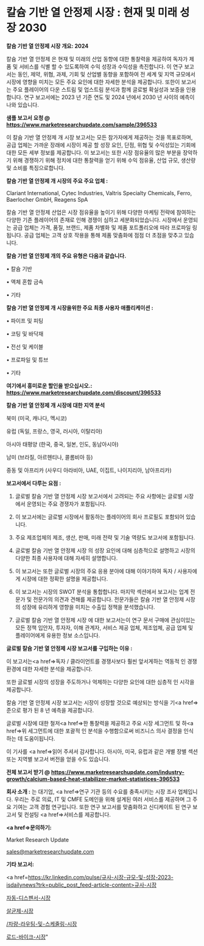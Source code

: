 # 칼슘 기반 열 안정제 시장 : 현재 및 미래 성장 2030

<strong>칼슘 기반 열 안정제 시장 개요: 2024</strong>

칼슘 기반 열 안정제 은 현재 및 미래의 산업 동향에 대한 통찰력을 제공하여 독자가 제품 및 서비스를 식별 할 수 있도록하여 수익 성장과 수익성을 촉진합니다. 이 연구 보고서는 동인, 제약, 위협, 과제, 기회 및 산업별 동향을 포함하여 전 세계 및 지역 규모에서 시장에 영향을 미치는 모든 주요 요인에 대한 자세한 분석을 제공합니다. 또한이 보고서는 주요 플레이어의 다운 스트림 및 업스트림 분석과 함께 글로벌 확실성과 보증을 인용합니다. 연구 보고서에는 2023 년 기준 연도 및 2024 년에서 2030 년 사이의 예측이 나와 있습니다.



<strong>샘플 보고서 요청 @ <a href=https://www.marketresearchupdate.com/sample/396533>https://www.marketresearchupdate.com/sample/396533</a></strong>

이 칼슘 기반 열 안정제 개 시장 보고서는 모든 참가자에게 제공하는 것을 목표로하며, 공급 업체는 가까운 장래에 시장이 제공 할 성장 요인, 단점, 위협 및 수익성있는 기회에 대한 모든 세부 정보를 제공합니다. 이 보고서는 또한 시장 점유율의 많은 부분을 장악하기 위해 경쟁하기 위해 정치에 대한 통찰력을 얻기 위해 수익 점유율, 산업 규모, 생산량 및 소비를 특징으로합니다.



<strong>칼슘 기반 열 안정제 개 시장의 주요 주요 업체 :</strong>

Clariant International, Cytec Industries, Valtris Specialty Chemicals, Ferro, Baerlocher GmbH, Reagens SpA

칼슘 기반 열 안정제 산업은 시장 점유율을 높이기 위해 다양한 마케팅 전략에 참여하는 다양한 기존 플레이어의 존재로 인해 경쟁이 심하고 세분화되었습니다. 시장에서 운영되는 공급 업체는 가격, 품질, 브랜드, 제품 차별화 및 제품 포트폴리오에 따라 프로파일 링됩니다. 공급 업체는 고객 상호 작용을 통해 제품 맞춤화에 점점 더 초점을 맞추고 있습니다.



<strong>칼슘 기반 열 안정제 개의 주요 유형은 다음과 같습니다.</strong>

• 칼슘 기반

• 액체 혼합 금속

• 기타



<strong>칼슘 기반 열 안정제 개 시장을위한 주요 최종 사용자 애플리케이션 :</strong>

• 파이프 및 피팅

• 코팅 및 바닥재

• 전선 및 케이블

• 프로파일 및 튜브

• 기타



<strong>여기에서 흥미로운 할인을 받으십시오.: <a href=https://www.marketresearchupdate.com/discount/396533>https://www.marketresearchupdate.com/discount/396533</a></strong>



<strong>칼슘 기반 열 안정제 개 시장에 대한 지역 분석</strong>

북미 (미국, 캐나다, 멕시코)

유럽 (독일, 프랑스, 영국, 러시아, 이탈리아)

아시아 태평양 (한국, 중국, 일본, 인도, 동남아시아)

남미 (브라질, 아르헨티나, 콜롬비아 등)

중동 및 아프리카 (사우디 아라비아, UAE, 이집트, 나이지리아, 남아프리카)



<strong>보고서에서 다루는 요점 :</strong>

1. 글로벌 칼슘 기반 열 안정제 시장 보고서에서 고려되는 주요 사항에는 글로벌 시장에서 운영되는 주요 경쟁자가 포함됩니다.

2. 이 보고서에는 글로벌 시장에서 활동하는 플레이어의 회사 프로필도 포함되어 있습니다.

3. 주요 제조업체의 제조, 생산, 판매, 미래 전략 및 기술 역량도 보고서에 포함됩니다.

4. 글로벌 칼슘 기반 열 안정제 시장 의 성장 요인에 대해 심층적으로 설명하고 시장의 다양한 최종 사용자에 대해 자세히 설명합니다.

5. 이 보고서는 또한 글로벌 시장의 주요 응용 분야에 대해 이야기하여 독자 / 사용자에게 시장에 대한 정확한 설명을 제공합니다.

6. 이 보고서는 시장의 SWOT 분석을 통합합니다. 마지막 섹션에서 보고서는 업계 전문가 및 전문가의 의견과 견해를 제공합니다. 전문가들은 칼슘 기반 열 안정제 시장의 성장에 유리하게 영향을 미치는 수출입 정책을 분석했습니다.

7. 글로벌 칼슘 기반 열 안정제 시장 에 대한 보고서는이 연구 문서 구매에 관심이있는 모든 정책 입안자, 투자자, 이해 관계자, 서비스 제공 업체, 제조업체, 공급 업체 및 플레이어에게 유용한 정보 소스입니다.



<strong>글로벌 칼슘 기반 열 안정제 시장 보고서를 구입하는 이유 :</strong>

이 보고서는<a href=>독자 / 클</a>라이언트를 경쟁사보다 훨씬 앞서게하는 역동적 인 경쟁 환경에 대한 자세한 분석을 제공합니다.

또한 글로벌 시장의 성장을 주도하거나 억제하는 다양한 요인에 대한 심층적 인 시각을 제공합니다.

칼슘 기반 열 안정제 시장 보고서는 시장이 성장할 것으로 예상되는 방식을 기<a href=>준으로</a> 평가 된 8 년 예측을 제공합니다.

글로벌 시장에 대한 철저<a href=>한 통찰력</a>을 제공하고 주요 시장 세그먼트 및 하<a href=>위 세그</a>먼트에 대한 포괄적 인 분석을 수행함으로써 비즈니스 의사 결정을 인식하는 데 도움이됩니다.

이 기사를 <a href=>읽어 주</a>셔서 감사합니다. 아시아, 미국, 유럽과 같은 개별 장별 섹션 또는 지역별 보고서 버전을 얻을 수도 있습니다.



<strong>전체 보고서 받기 @ <a href=https://www.marketresearchupdate.com/industry-growth/calcium-based-heat-stabilizer-market-statistices-396533>https://www.marketresearchupdate.com/industry-growth/calcium-based-heat-stabilizer-market-statistices-396533</a></strong>



<strong>회사 소개 :</strong>
는 대기업, <a href=>연구 기</a>관 등의 수요를 충족시키는 시장 조사 업체입니다. 우리는 주로 의료, IT 및 CMFE 도메인을 위해 설계된 여러 서비스를 제공하며 그 주요 기여는 고객 경험 연구입니다. 또한 연구 보고서를 맞춤화하고 신디케이트 된 연구 보고서 및 컨설팅 <a href=>서비</a>스를 제공합니다.



<strong><a href=>문의하기:</a></strong>

Market Research Update

sales@marketresearchupdate.com



<strong>기타 보고서:</strong>

<a href=https://kr.linkedin.com/pulse/규사-시장-규모-및-성장-2023-isdailynews?trk=public_post_feed-article-content>규사-시장</a>

<a href=https://www.linkedin.com/pulse/자동-디스펜서-시장-규모-및-성장-2023-analytics-alchemy-360-analysis-zxuxf/>자동-디스펜서-시장</a>

<a href=https://www.linkedin.com/pulse/살균제-시장-세분화-연구-및-목표-고객2029년-survey-spotlight-pro-24-analysis-luo8f/>살균제-시장</a>

<a href=https://www.linkedin.com/pulse//차량-라우팅-및-스케줄링-시장-규모-성장-2023-consumer-connection-compendium-ana-e1pcf/>/차량-라우팅-및-스케줄링-시장</a>

<a href=https://www.linkedin.com/pulse/로드-바이크-시장-현재-및-미래-성장-2030-data-dive-diaries-24-analysis-d9sfc/>로드-바이크-시장</a>"
